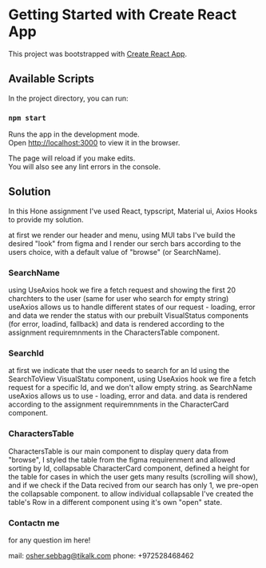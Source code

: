 # Getting Started with Create React App

This project was bootstrapped with [Create React App](https://github.com/facebook/create-react-app).

## Available Scripts

In the project directory, you can run:

### `npm start`

Runs the app in the development mode.\
Open [http://localhost:3000](http://localhost:3000) to view it in the browser.

The page will reload if you make edits.\
You will also see any lint errors in the console.



## Solution

In this Hone assignment I've used React, typscript, Material ui, Axios Hooks to provide my solution.

at first we render our header and menu, using MUI tabs I've build the desired "look" from figma and I render our serch bars according to the users choice, with a default value of "browse" (or SearchName).

### SearchName
using UseAxios hook we fire a fetch request and showing the first 20 charchters to the user (same for user who search for empty string)
useAxios allows us to handle different states of our request - loading, error and data
we render the status with our prebuilt VisualStatus components (for error, loadind, fallback)
and data is rendered according to the assignment requiremnments in the CharactersTable component.

### SearchId
at first we indicate that the user needs to search for an Id using the SearchToView VisualStatu component,
using UseAxios hook we fire a fetch request for a specific Id, and we don't allow empty string.
as SearchName useAxios allows us to use - loading, error and data.
and data is rendered according to the assignment requiremnments in the CharacterCard component.

### CharactersTable

CharactersTable is our main component to display query data from "browse", I styled the table from the figma requirenment and allowed sorting by Id, collapsable CharacterCard component, defined a height for the table for cases in which the user gets many results (scrolling will show), and if we check if the Data recived from our search has only 1, we pre-open the collapsable component.
to allow individual collapsable I've created the table's Row in a different component using it's own "open"<boolean> state.

### Contactn me

for any question im here!

mail: osher.sebbag@tikalk.com
phone: +972528468462


